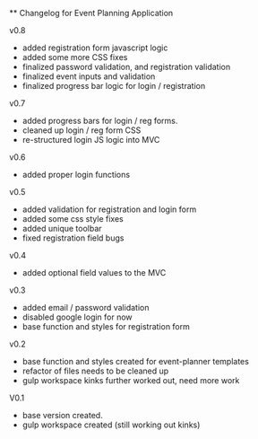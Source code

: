 ** Changelog for Event Planning Application

v0.8
- added registration form javascript logic
- added some more CSS fixes
- finalized password validation, and registration validation
- finalized event inputs and validation
- finalized progress bar logic for login / registration

v0.7
- added progress bars for login / reg forms.
- cleaned up login / reg form CSS
- re-structured login JS logic into MVC

v0.6
- added proper login functions

v0.5
- added validation for registration and login form
- added some css style fixes
- added unique toolbar
- fixed registration field bugs

v0.4
- added optional field values to the MVC

v0.3
- added email / password validation
- disabled google login for now
- base function and styles for registration form

v0.2
- base function and styles created for event-planner templates
- refactor of files needs to be cleaned up
- gulp workspace kinks further worked out, need more work 

V0.1
- base version created.
- gulp workspace created (still working out kinks)
